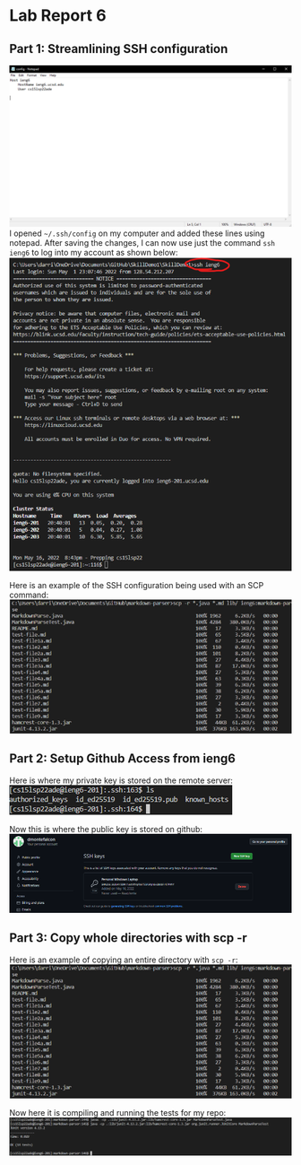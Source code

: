 # Lab Report 6

## Part 1: Streamlining SSH configuration
![](part1.png)
I opened ```~/.ssh/config``` on my computer and added these lines using notepad. After saving the changes, I can now use just the command ```ssh ieng6``` to log into my account as shown below: ![](part2.png)

Here is an example of the SSH configuration being used with an SCP command: ![](part3.png)

## Part 2: Setup Github Access from ieng6

Here is where my private key is stored on the remote server: ![](part4.png)

Now this is where the public key is stored on github: ![](part5.png)

## Part 3: Copy whole directories with scp -r

Here is an example of copying an entire directory with ``` scp -r ```: ![](part3.png)

Now here it is compiling and running the tests for my repo: ![](part6.png)

